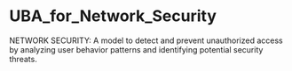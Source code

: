 # UBA_for_Network_Security
NETWORK SECURITY:  A model to detect and prevent unauthorized access by analyzing user behavior patterns and identifying potential security threats.
